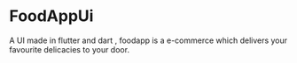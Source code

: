 # FoodAppUi
A UI made in flutter and dart , foodapp is a e-commerce which delivers your favourite delicacies to your door.
